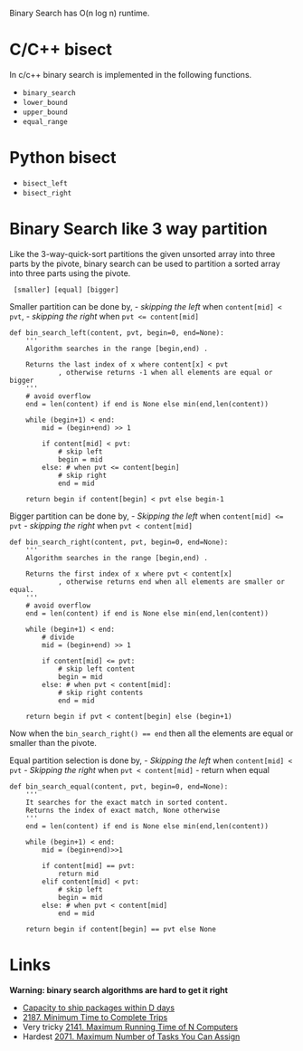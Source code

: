 
Binary Search has O(n log n) runtime.

C/C++ bisect
=============

In c/c++ binary search is implemented in the following functions.

- `binary_search`
- `lower_bound`
- `upper_bound`
- `equal_range`

Python bisect
=============

- `bisect_left`
- `bisect_right`

Binary Search like 3 way partition
===================================


Like the 3-way-quick-sort partitions the given unsorted array into three parts by the pivote,
binary search can be used to partition a sorted array into three parts using the pivote.

```
 [smaller] [equal] [bigger]
```

Smaller partition can be done by,
    - *skipping the left* when `content[mid] < pvt`,
    - *skipping the right* when `pvt <= content[mid]`

```
def bin_search_left(content, pvt, begin=0, end=None):
    '''
    Algorithm searches in the range [begin,end) .

    Returns the last index of x where content[x] < pvt
            , otherwise returns -1 when all elements are equal or bigger
    '''
    # avoid overflow
    end = len(content) if end is None else min(end,len(content))

    while (begin+1) < end:
        mid = (begin+end) >> 1

        if content[mid] < pvt:
            # skip left
            begin = mid
        else: # when pvt <= content[begin]
            # skip right
            end = mid

    return begin if content[begin] < pvt else begin-1
```

Bigger partition can be done by,
    - *Skipping the left* when `content[mid] <= pvt`
    - *skipping the right* when `pvt < content[mid]`

```
def bin_search_right(content, pvt, begin=0, end=None):
    '''
    Algorithm searches in the range [begin,end) .

    Returns the first index of x where pvt < content[x]
            , otherwise returns end when all elements are smaller or equal.
    '''
    # avoid overflow
    end = len(content) if end is None else min(end,len(content))

    while (begin+1) < end:
        # divide
        mid = (begin+end) >> 1

        if content[mid] <= pvt:
            # skip left content
            begin = mid
        else: # when pvt < content[mid]:
            # skip right contents
            end = mid
 
    return begin if pvt < content[begin] else (begin+1)
```

Now when the `bin_search_right() == end` then all the elements are equal or smaller than the pivote.


Equal partition selection is done by,
    - *Skipping the left* when `content[mid] < pvt`
    - *Skipping the right* when `pvt < content[mid]`
    - return when equal

```
def bin_search_equal(content, pvt, begin=0, end=None):
    '''
    It searches for the exact match in sorted content.
    Returns the index of exact match, None otherwise
    '''
    end = len(content) if end is None else min(end,len(content))

    while (begin+1) < end:
        mid = (begin+end)>>1

        if content[mid] == pvt:
            return mid
        elif content[mid] < pvt:
            # skip left
            begin = mid
        else: # when pvt < content[mid]
            end = mid
    
    return begin if content[begin] == pvt else None
```

Links
======

**Warning: binary search algorithms are hard to get it right**

- [Capacity to ship packages within D days](https://leetcode.com/problems/capacity-to-ship-packages-within-d-days/submissions/)
- [2187. Minimum Time to Complete Trips](https://leetcode.com/contest/weekly-contest-282/problems/minimum-time-to-complete-trips/)
- Very tricky [2141. Maximum Running Time of N Computers](https://leetcode.com/problems/maximum-running-time-of-n-computers/)
- Hardest [2071. Maximum Number of Tasks You Can Assign](https://leetcode.com/problems/maximum-number-of-tasks-you-can-assign/)


